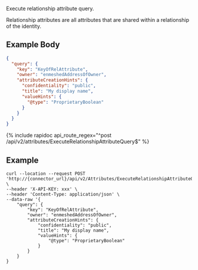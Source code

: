 Execute relationship attribute query.

Relationship attributes are all attributes that are shared within a
relationship of the identity.

## Example Body

```json
{
  "query": {
    "key": "KeyOfRelAttribute",
    "owner": "enmeshedAddressOfOwner",
    "attributeCreationHints": {
      "confidentiality": "public",
      "title": "My display name",
      "valueHints": {
        "@type": "ProprietaryBoolean"
      }
    }
  }
}
```

{% include rapidoc api_route_regex="^post /api/v2/attributes/ExecuteRelationshipAttributeQuery$" %}

## Example

```shell
curl --location --request POST 'http://{connector_url}/api/v2/Attributes/ExecuteRelationshipAttributeQuery' \
--header 'X-API-KEY: xxx' \
--header 'Content-Type: application/json' \
--data-raw '{
    "query": {
        "key": "KeyOfRelAttribute",
        "owner": "enmeshedAddressOfOwner",
        "attributeCreationHints": {
            "confidentiality": "public",
            "title": "My display name",
            "valueHints": {
                "@type": "ProprietaryBoolean"
            }
        }
    }
}
```
